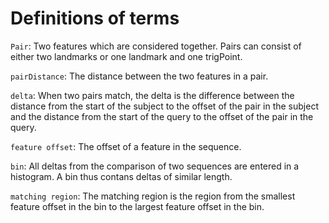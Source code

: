 # Definitions of terms

`Pair`: Two features which are considered together. Pairs can consist of either two landmarks or one landmark and one trigPoint.

`pairDistance`: The distance between the two features in a pair.

`delta`: When two pairs match, the delta is the difference between the distance from the start of the subject to the offset of the pair in the subject and the distance from the start of the query to the offset of the pair in the query.

`feature offset`: The offset of a feature in the sequence.

`bin`: All deltas from the comparison of two sequences are entered in a histogram. A bin thus contans deltas of similar length.

`matching region`: The matching region is the region from the smallest feature offset in the bin to the largest feature offset in the bin.
